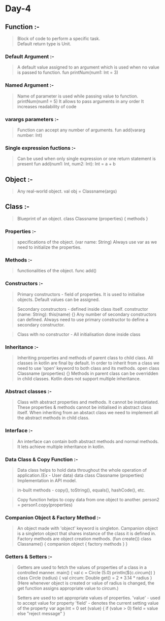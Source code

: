 # Day-4 
## Function :-
> Block of code to perform a specific task.  
Default return type is Unit.

### Default Argument :-
> A default value assigned to an argument which is used when no value is passed to function.
fun printNum(num1: Int = 3)

### Named Argument :-
> Name of parameter is used while passing value to function.
printNum(num1 = 5)
It allows to pass arguments in any order
It increases readability of code

### varargs parameters :-
> Function can accept any number of arguments.
fun add(vararg number: Int)

### Single expression fuctions :-
> Can be used when only single expression or one return statement is present
fun add(num1: Int, num2: Int): Int = a + b

## Object :-
> Any real-world object.
val obj = Classname(args)

## Class :-
> Blueprint of an object.
class Classname (properties) { methods }

### Properties :-
> specifications of the object.
(var name: String)
Always use var as we need to initialize the properties.

### Methods :-
> functionalities of the object.
func add()

### Constructors :-
> Primary constructors - field of properties.
It is used to initialise objects.
Default values can be assigned.

> Secondary constructors - defined inside class itself.
constructor (name: String): this(name) {}
Any number of secondary constructors can defined.
Always need to use primary constructor to define a secondary constructor.

> Class with no constructor - All initialisation done inside class

### Inheritance :-
> Inheriting properties and methods of parent class to child class.
All classes in kotlin are final by default.
In order to inherit from a class we need to use 'open' keyword to both class and its methods.
open class Classname (properties) {}
Methods in parent class can be overridden in child classes.
Kotlin does not support multiple inheritance.

### Abstract classes :-
> Class with abstract properties and methods.
It cannot be instantiated.
These properties & methods cannot be initialised in abstract class itself.
When inheriting from an abstact class we need to implement all the abstract methods in child class.

### Interface :-
> An interface can contain both abstract methods and normal methods.
It lets achieve multiple inheritance in kotlin.

### Data Class & Copy Function :-
> Data class helps to hold data throughout the whole operation of application.(Ex - User data)
data class Classname (properties)
Implementation in API model.

> in-built methods - copy(), toString(), equals(), hashCode(), etc.

> Copy function helps to copy data from one object to another.
person2 = person1.copy(properties)

### Companion Object & Factory Method :-
> An object made with 'object' keyword is singleton.
> Campanion object is a singleton object that shares instance of the class it is defined in.
> Factory methods are object creation methods. (fun create())
class Classname() {
    companion object {
        factory methods
    }
}

### Getters & Setters :-
> Getters are used to fetch the values of properties of a class in a controlled manner.
main() {
    val c = Circle (5.0)
    println(${c.circum})
}
class Circle (radius) {
    val circum: Double
        get() = 2 * 3.14 * radius
}
(Here whenever object is created or value of radius is changed, the get function assigns appropriate value to circum.)

> Setters are used to set appropriate values of properties.
'value' - used to accept value for property
'field' - denotes the current setting value of the property
var age:Int = 0
    set (value) {
        if (value > 0) field = value else "reject message"
    }